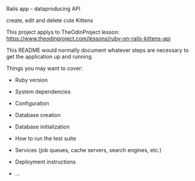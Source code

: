 Rails app - dataproducing API

create, edit and delete cute Kittens

This project applys to TheOdinProject lesson: https://www.theodinproject.com/lessons/ruby-on-rails-kittens-api

This README would normally document whatever steps are necessary to get the
application up and running.

Things you may want to cover:

* Ruby version

* System dependencies

* Configuration

* Database creation

* Database initialization

* How to run the test suite

* Services (job queues, cache servers, search engines, etc.)

* Deployment instructions

* ...
